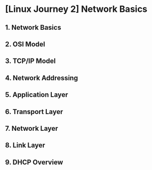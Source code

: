 # [Linux Journey 2] Network Basics
## 1. Network Basics
## 2. OSI Model
## 3. TCP/IP Model
## 4. Network Addressing
## 5. Application Layer
## 6. Transport Layer
## 7. Network Layer
## 8. Link Layer
## 9. DHCP Overview

